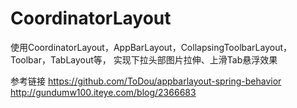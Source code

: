 # CoordinatorLayout
使用CoordinatorLayout，AppBarLayout，CollapsingToolbarLayout，Toolbar，TabLayout等，
实现下拉头部图片拉伸、上滑Tab悬浮效果

参考链接
https://github.com/ToDou/appbarlayout-spring-behavior
http://gundumw100.iteye.com/blog/2366683
